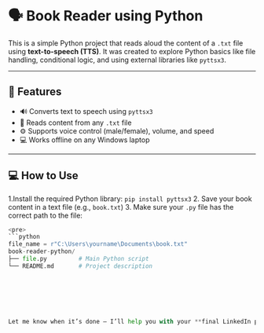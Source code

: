 # 🗣️ Book Reader using Python

This is a simple Python project that reads aloud the content of a `.txt` file using **text-to-speech (TTS)**. It was created to explore Python basics like file handling, conditional logic, and using external libraries like `pyttsx3`.

---

## 📌 Features

- 🔊 Converts text to speech using `pyttsx3`
- 📁 Reads content from any `.txt` file
- ⚙️ Supports voice control (male/female), volume, and speed
- 💻 Works offline on any Windows laptop

---

## 💻 How to Use
1.Install the required Python library: `pip install pyttsx3`
2. Save your book content in a text file (e.g., `book.txt`)
3. Make sure your `.py` file has the correct path to the file:
```python
<pre>
```python
file_name = r"C:\Users\yourname\Documents\book.txt"
book-reader-python/
├── file.py         # Main Python script
└── README.md       # Project description







Let me know when it’s done — I’ll help you with your **final LinkedIn post caption** with the GitHub link included.




